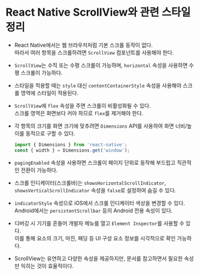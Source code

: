 # React Native ScrollView와 관련 스타일 정리

- React Native에서는 웹 브라우저처럼 기본 스크롤 동작이 없다.  
  따라서 여러 항목을 스크롤하려면 `ScrollView` 컴포넌트를 사용해야 한다.

- `ScrollView`는 수직 또는 수평 스크롤이 가능하며, `horizontal` 속성을 사용하면 수평 스크롤이 가능하다.

- 스타일을 적용할 때는 `style` 대신 `contentContainerStyle` 속성을 사용해야 스크롤 영역에 스타일이 적용된다.

- `ScrollView`에 `flex` 속성을 주면 스크롤이 비활성화될 수 있다.  
  스크롤 영역은 화면보다 커야 하므로 `flex`를 제거해야 한다.

- 각 항목의 크기를 화면 크기에 맞추려면 `Dimensions` API를 사용하여 화면 너비/높이를 동적으로 구할 수 있다.
  ```js
  import { Dimensions } from 'react-native';
  const { width } = Dimensions.get('window');
  ```

- `pagingEnabled` 속성을 사용하면 스크롤이 페이지 단위로 동작해 부드럽고 직관적인 전환이 가능하다.

- 스크롤 인디케이터(스크롤바)는 `showsHorizontalScrollIndicator`, `showsVerticalScrollIndicator` 속성을 `false`로 설정하여 숨길 수 있다.

- `indicatorStyle` 속성으로 iOS에서 스크롤 인디케이터 색상을 변경할 수 있다. Android에서는 `persistentScrollbar` 등의 Android 전용 속성이 있다.

- 디버깅 시 기기를 흔들어 개발자 메뉴를 열고 `Element Inspector`를 사용할 수 있다.  
  이를 통해 요소의 크기, 마진, 패딩 등 UI 구성 요소 정보를 시각적으로 확인 가능하다.

- ScrollView는 유연하고 다양한 속성을 제공하지만, 문서를 참고하면서 필요한 속성만 익히는 것이 효율적이다.